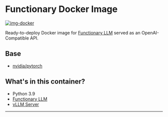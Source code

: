 # Functionary Docker Image

[![img-docker]][link-docker]
<!-- [![img-github-actions]][link-github-actions] -->

Ready-to-deploy Docker image for [Functionary LLM][link-functionary] served as an OpenAI-Compatible API.

## Base

- [nvidia/pytorch](https://catalog.ngc.nvidia.com/orgs/nvidia/containers/pytorch)

## What's in this container?

- Python 3.9
- [Functionary LLM](https://github.com/MeetKai/functionary)
- [vLLM Server](https://github.com/vllm-project/vllm)

<!-- ## Deployment

### RunPod

Just click the button below to deploy this container to RunPod:

[![Deploy on RunPod](https://img.shields.io/badge/RunPod-Deploy-673ab7?style=for-the-badge)](https://runpod.io/gsc?template=qk29nkmbfr&ref=s0k66ov1) -->

---

[img-docker]: https://img.shields.io/docker/pulls/ivangabriele/functionary?style=for-the-badge
[img-runpod]: https://img.shields.io/badge/RunPod-Deploy-673ab7?style=for-the-badge
[img-github-actions]: https://img.shields.io/github/actions/workflow/status/ivangabriele/docker-functionary/main.yml?branch=main&style=for-the-badge

[link-docker]: https://hub.docker.com/r/ivangabriele/functionary
[link-functionary]: https://github.com/MeetKai/functionary
[link-github-actions]: https://github.com/ivangabriele/docker-functionary/actions/workflows/main.yml
[link-runpod]: https://runpod.io/gsc?template=qk29nkmbfr&ref=s0k66ov1
